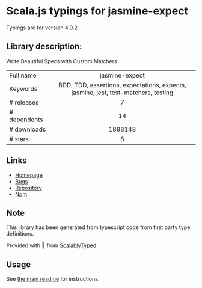 
# Scala.js typings for jasmine-expect

Typings are for version 4.0.2

## Library description:
Write Beautiful Specs with Custom Matchers

|                    |                 |
| ------------------ | :-------------: |
| Full name          | jasmine-expect |
| Keywords           | BDD, TDD, assertions, expectations, expects, jasmine, jest, test-matchers, testing |
| # releases         | 7 |
| # dependents       | 14 |
| # downloads        | 1898148 |
| # stars            | 8 |

## Links
- [Homepage](https://github.com/JamieMason/Jasmine-Matchers)
- [Bugs](https://github.com/JamieMason/Jasmine-Matchers/issues)
- [Repository](https://github.com/JamieMason/Jasmine-Matchers)
- [Npm](https://www.npmjs.com/package/jasmine-expect)
    


## Note
This library has been generated from typescript code from first party type definitions.

Provided with :purple_heart: from [ScalablyTyped](https://github.com/oyvindberg/ScalablyTyped)

## Usage
See [the main readme](../../readme.md) for instructions.



